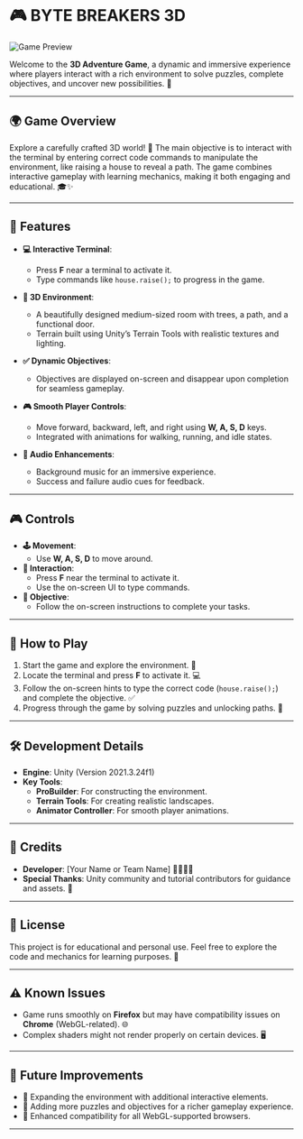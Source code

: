 # 🎮 **BYTE BREAKERS 3D**

![Game Preview](assets/game-preview.png) <!-- Replace with your actual image path -->

Welcome to the **3D Adventure Game**, a dynamic and immersive experience where players interact with a rich environment to solve puzzles, complete objectives, and uncover new possibilities. 🌟

---

## 🌍 **Game Overview**

Explore a carefully crafted 3D world! 🏡 The main objective is to interact with the terminal by entering correct code commands to manipulate the environment, like raising a house to reveal a path. The game combines interactive gameplay with learning mechanics, making it both engaging and educational. 🎓✨

---

## 🚀 **Features**

- **💻 Interactive Terminal**:
  - Press **F** near a terminal to activate it.
  - Type commands like `house.raise();` to progress in the game.

- **🌳 3D Environment**:
  - A beautifully designed medium-sized room with trees, a path, and a functional door.
  - Terrain built using Unity’s Terrain Tools with realistic textures and lighting.

- **✅ Dynamic Objectives**:
  - Objectives are displayed on-screen and disappear upon completion for seamless gameplay.

- **🎮 Smooth Player Controls**:
  - Move forward, backward, left, and right using **W, A, S, D** keys.
  - Integrated with animations for walking, running, and idle states.

- **🎵 Audio Enhancements**:
  - Background music for an immersive experience.
  - Success and failure audio cues for feedback.

---

## 🎮 **Controls**

- **🕹️ Movement**:
  - Use **W, A, S, D** to move around.
- **🔑 Interaction**:
  - Press **F** near the terminal to activate it.
  - Use the on-screen UI to type commands.
- **🎯 Objective**:
  - Follow the on-screen instructions to complete your tasks.

---

## 🧩 **How to Play**

1. Start the game and explore the environment. 🌟
2. Locate the terminal and press **F** to activate it. 💻
3. Follow the on-screen hints to type the correct code (`house.raise();`) and complete the objective. ✅
4. Progress through the game by solving puzzles and unlocking paths. 🚪

---

## 🛠️ **Development Details**

- **Engine**: Unity (Version 2021.3.24f1)
- **Key Tools**:
  - **ProBuilder**: For constructing the environment.
  - **Terrain Tools**: For creating realistic landscapes.
  - **Animator Controller**: For smooth player animations.

---

## 🎨 **Credits**

- **Developer**: [Your Name or Team Name] 👨‍💻👩‍💻
- **Special Thanks**: Unity community and tutorial contributors for guidance and assets. 🙌

---

## 📜 **License**

This project is for educational and personal use. Feel free to explore the code and mechanics for learning purposes. 🚀

---

## ⚠️ **Known Issues**

- Game runs smoothly on **Firefox** but may have compatibility issues on **Chrome** (WebGL-related). 🌐
- Complex shaders might not render properly on certain devices. 🖥️

---

## 🌟 **Future Improvements**

- 🌲 Expanding the environment with additional interactive elements.
- 🧩 Adding more puzzles and objectives for a richer gameplay experience.
- 🔧 Enhanced compatibility for all WebGL-supported browsers.

---
